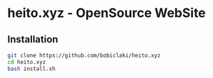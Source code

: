 # heito.xyz - OpenSource WebSite

## Installation
```bash
git clone https://github.com/bobiclaki/heito.xyz
cd heito.xyz
bash install.sh
```
